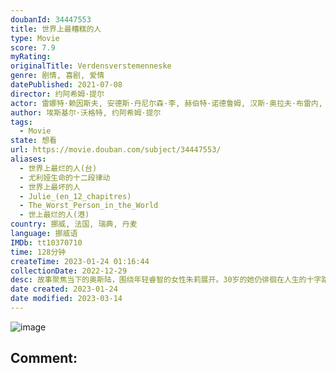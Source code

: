 ```yaml
---
doubanId: 34447553
title: 世界上最糟糕的人
type: Movie
score: 7.9
myRating: 
originalTitle: Verdensverstemenneske
genre: 剧情, 喜剧, 爱情
datePublished: 2021-07-08
director: 约阿希姆·提尔
actor: 雷娜特·赖因斯夫, 安德斯·丹尼尔森·李, 赫伯特·诺德鲁姆, 汉斯·奥拉夫·布雷内, 玛丽亚·嘉西亚·狄·梅奥, 西娅·斯塔贝尔, 威达·桑登, 西莉亚·史都斯坦, 米娅·麦戈文·扎伊尼, 鲁比·达格纳尔
author: 埃斯基尔·沃格特, 约阿希姆·提尔
tags:
  - Movie
state: 想看
url: https://movie.douban.com/subject/34447553/
aliases:
  - 世界上最烂的人(台)
  - 尤利娅生命的十二段律动
  - 世界上最坏的人
  - Julie_(en_12_chapitres)
  - The_Worst_Person_in_the_World
  - 世上最烂的人(港)
country: 挪威, 法国, 瑞典, 丹麦
language: 挪威语
IMDb: tt10370710
time: 128分钟
createTime: 2023-01-24 01:16:44
collectionDate: 2022-12-29
desc: 故事聚焦当下的奥斯陆，围绕年轻睿智的女性朱莉展开。30岁的她仍徘徊在人生的十字路口，尽管她与事业有成的制图员阿克塞尔彼此相爱，拥有强烈的安全感，并很开心和他在一起，但她拒绝给渴望孩子的阿克塞尔生子。朱...
date created: 2023-01-24
date modified: 2023-03-14
---
```


![image](p2668815075.jpg)

Comment:
---
